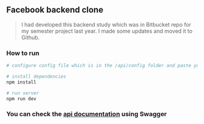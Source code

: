 ## Facebook backend clone

> I had developed this backend study which was in Bitbucket repo for my semester project last year. I made some updates and moved it to Github.

### How to run

```bash
# configure config file which is in the /api/config folder and paste your MongoDB url, your SECRET KEY to sign JWTs, SMTP configs to send mails.

# install dependencies
npm install

# run server
npm run dev
```

### You can check the [api documentation](https://app.swaggerhub.com/apis-docs/atesanilerdem/facebook-backend_clone/1.0.0) using Swagger
